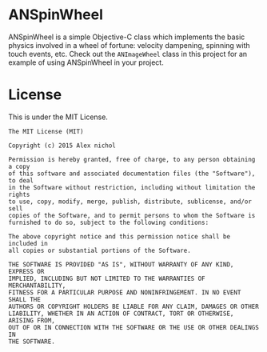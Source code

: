 ANSpinWheel
===========

ANSpinWheel is a simple Objective-C class which implements the basic physics involved in a wheel of fortune: velocity dampening, spinning with touch events, etc.  Check out the `ANImageWheel` class in this project for an example of using ANSpinWheel in your project.

# License

This is under the MIT License.

```
The MIT License (MIT)

Copyright (c) 2015 Alex nichol

Permission is hereby granted, free of charge, to any person obtaining a copy
of this software and associated documentation files (the "Software"), to deal
in the Software without restriction, including without limitation the rights
to use, copy, modify, merge, publish, distribute, sublicense, and/or sell
copies of the Software, and to permit persons to whom the Software is
furnished to do so, subject to the following conditions:

The above copyright notice and this permission notice shall be included in
all copies or substantial portions of the Software.

THE SOFTWARE IS PROVIDED "AS IS", WITHOUT WARRANTY OF ANY KIND, EXPRESS OR
IMPLIED, INCLUDING BUT NOT LIMITED TO THE WARRANTIES OF MERCHANTABILITY,
FITNESS FOR A PARTICULAR PURPOSE AND NONINFRINGEMENT. IN NO EVENT SHALL THE
AUTHORS OR COPYRIGHT HOLDERS BE LIABLE FOR ANY CLAIM, DAMAGES OR OTHER
LIABILITY, WHETHER IN AN ACTION OF CONTRACT, TORT OR OTHERWISE, ARISING FROM,
OUT OF OR IN CONNECTION WITH THE SOFTWARE OR THE USE OR OTHER DEALINGS IN
THE SOFTWARE.
```
